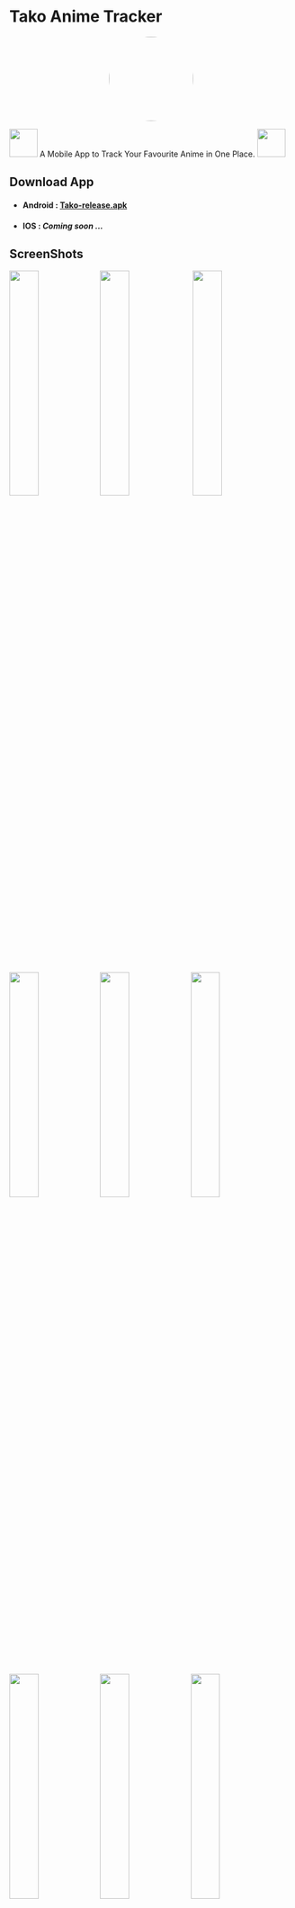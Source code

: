 # Tako Anime Tracker

<p align="center"><a href="https://github.com/kaungsatthe1n/Tako-AnimeTracker"><img src="https://github.com/kaungsatthe1n/Tako-AnimeTracker/blob/main/assets/images/logo-circle.png?raw=true" width="150" height="auto" style="border-radius:60%"></a></p>

<img src="https://i.pinimg.com/originals/98/1c/d1/981cd18203c866a33869ca348c3d4d0c.png" width  ="50"/><span style="font-size:100%"> A Mobile App to Track Your Favourite Anime in One Place.  </span><img src="https://i.kym-cdn.com/photos/images/newsfeed/000/863/023/019.png"  width="50"/>

## Download App

- #### Android : [Tako-release.apk](https://github.com/kaungsatthe1n/Tako-AnimeTracker/releases/download/v0.1.1/Tako-release.apk)

- #### IOS : _Coming soon ..._ 

## ScreenShots

<img src="https://github.com/kaungsatthe1n/Tako-AnimeTracker/blob/main/assets/images/screenshots/photo_1.jpg?raw=true" width ="32%"><img src="https://github.com/kaungsatthe1n/Tako-AnimeTracker/blob/main/assets/images/screenshots/photo_3.jpg?raw=true" width ="32%">
<img src="https://github.com/kaungsatthe1n/Tako-AnimeTracker/blob/main/assets/images/screenshots/photo_4.jpg?raw=true" width ="32%"><img src="https://github.com/kaungsatthe1n/Tako-AnimeTracker/blob/main/assets/images/screenshots/photo_6.jpg?raw=true" width ="32%"><img src="https://github.com/kaungsatthe1n/Tako-AnimeTracker/blob/main/assets/images/screenshots/photo_7.jpg?raw=true" width ="32%"><img src="https://github.com/kaungsatthe1n/Tako-AnimeTracker/blob/main/assets/images/screenshots/photo_8.jpg?raw=true" width ="32%"><img src="https://github.com/kaungsatthe1n/Tako-AnimeTracker/blob/main/assets/images/screenshots/photo_11.jpg?raw=true" width ="32%"><img src="https://github.com/kaungsatthe1n/Tako-AnimeTracker/blob/main/assets/images/screenshots/photo_12.jpg?raw=true" width ="32%"><img src="https://github.com/kaungsatthe1n/Tako-AnimeTracker/blob/main/assets/images/screenshots/photo_13.jpg?raw=true" width ="32%">








## Clone Repository

Open Your `Terminal` and `Paste`

```bash
$ git clone https://github.com/kaungsatthe1n/Tako-AnimeTracker.git
```

## Build Setup

```bash

# install dependencies

$ flutter pub get
```

## Brief About App

### API That I use :

[Jikan (時間) UNOFFICIAL MYANIMELIST API](https://jikan.moe/) :cloud:

### Dependencies that I use :

- [cached_network_image: ^3.1.0+1](https://pub.dev/packages/cached_network_image)
- [chopper: ^4.0.3](https://pub.dev/packages/chopper)
- [chopper_generator: ^4.0.3](https://pub.dev/packages/chopper_generator)
- [connectivity: ^3.0.6](https://pub.dev/packages/connectivity)
- [font_awesome_flutter: ^9.2.0](https://pub.dev/packages/font_awesome_flutter)
- [google_fonts: ^2.1.0](https://pub.dev/packages/google_fonts)
- [json_annotation: ^4.3.0](https://pub.dev/packages/json_annotation)
- [json_serializable: ^6.0.1](https://pub.dev/packages/json_serializable)
- [logging: ^1.0.2](https://pub.dev/packages/logging)
- [provider: ^6.0.1](https://pub.dev/packages/provider)
- [sizer: ^2.0.15](https://pub.dev/packages/sizer)
- [webview_flutter: ^2.3.1](https://pub.dev/packages/webview_flutter)
- [build_runner: ^2.1.5](https://pub.dev/packages/build_runner)
